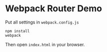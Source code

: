 Webpack Router Demo
========================

Put all settings in `webpack.config.js`

```
npm install
webpack
```

Then open `index.html` in your browser.
